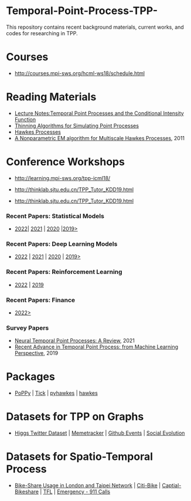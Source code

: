 # Temporal-Point-Process-TPP-
This repository contains recent background materials, current works, and codes for researching in TPP.


# Courses
* http://courses.mpi-sws.org/hcml-ws18/schedule.html

# Reading Materials

* [Lecture Notes:Temporal Point Processes and the Conditional Intensity Function](https://arxiv.org/pdf/1806.00221.pdf)
* [Thinning Algorithms for Simulating Point Processes](https://www.math.fsu.edu/~ychen/research/Thinning%20algorithm.pdf)
* [Hawkes Processes](https://arxiv.org/pdf/1507.02822.pdf)
* [A Nonparametric EM algorithm for Multiscale Hawkes Processes](http://paleo.sscnet.ucla.edu/Lewis-Molher-EM_Preprint.pdf), 2011

# Conference Workshops

* http://learning.mpi-sws.org/tpp-icml18/

* http://thinklab.sjtu.edu.cn/TPP_Tutor_KDD19.html

* http://thinklab.sjtu.edu.cn/TPP_Tutor_KDD19.html

### Recent Papers: Statistical Models  
* [2022](/Recent%20Papers/Statistical%20Models/2022.md)| [2021](/Recent%20Papers/Statistical%20Models/2021.md) | [2020](/Recent%20Papers/Statistical%20Models/2020.md) |[2019>](/Recent%20Papers/Statistical%20Models/2019>.md)

### Recent Papers: Deep Learning Models 
*  [2022](/Recent%20Papers/Deep%20Learning%20Models/2022.md) | [2021](/Recent%20Papers/Deep%20Learning%20Models/2021.md) |  [2020](/Recent%20Papers/Deep%20Learning%20Models/2020.md) | [2019>](/Recent%20Papers/Deep%20Learning%20Models/2019>.md)

### Recent Papers: Reinforcement Learning
* [2022](/Recent%20Papers/Reinforcement%20Learning/2022.md) | [2019](/Recent%20Papers/Reinforcement%20Learning/2019.md)
### Recent Papers: Finance
* [2022>](Recent%20Papers/Finance/2022>.md)

### Survey Papers
* [Neural Temporal Point Processes: A Review](https://arxiv.org/pdf/2104.03528.pdf), 2021
* [Recent Advance in Temporal Point Process: from Machine Learning Perspective](https://thinklab.sjtu.edu.cn/src/pp_survey.pdf), 2019


# Packages

* [PoPPy](https://github.com/HongtengXu/PoPPy) | [Tick](https://x-datainitiative.github.io/tick/) | [pyhawkes](https://github.com/slinderman/pyhawkes) | [hawkes](https://github.com/stmorse/hawkes)

# Datasets for TPP on Graphs  
* [Higgs Twitter Dataset](https://snap.stanford.edu/data/higgs-twitter.html) | [Memetracker](https://snap.stanford.edu/data/memetracker9.html) | [Github Events](https://github.com/uoguelph-mlrg/LDG.git) | [Social Evolution](http://realitycommons.media.mit.edu/socialevolution4.html)

# Datasets for Spatio-Temporal Process
* [Bike-Share Usage in London and Taipei Network](https://www.kaggle.com/ajohrn/bikeshare-usage-in-london-and-taipei-network) | [Citi-Bike](https://s3.amazonaws.com/tripdata/index.html) | [Captial-Bikeshare](https://www.capitalbikeshare.com/system-data) | [TFL](https://cycling.data.tfl.gov.uk/) |  [Emergency - 911 Calls](https://www.kaggle.com/mchirico/montcoalert)



